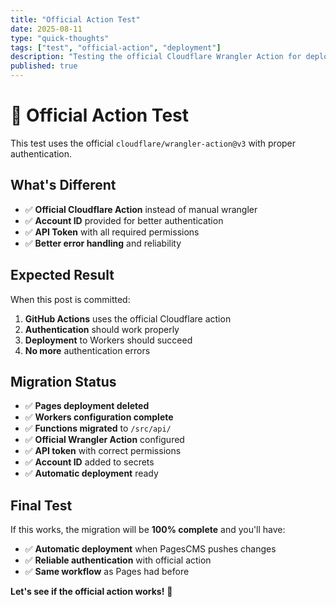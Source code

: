 ```yaml
---
title: "Official Action Test"
date: 2025-08-11
type: "quick-thoughts"
tags: ["test", "official-action", "deployment"]
description: "Testing the official Cloudflare Wrangler Action for deployment"
published: true
---
```


# 🚀 Official Action Test

This test uses the official `cloudflare/wrangler-action@v3` with proper authentication.

## What's Different

- ✅ **Official Cloudflare Action** instead of manual wrangler
- ✅ **Account ID** provided for better authentication
- ✅ **API Token** with all required permissions
- ✅ **Better error handling** and reliability

## Expected Result

When this post is committed:
1. **GitHub Actions** uses the official Cloudflare action
2. **Authentication** should work properly
3. **Deployment** to Workers should succeed
4. **No more** authentication errors

## Migration Status

- ✅ **Pages deployment deleted**
- ✅ **Workers configuration complete**
- ✅ **Functions migrated** to `/src/api/`
- ✅ **Official Wrangler Action** configured
- ✅ **API token** with correct permissions
- ✅ **Account ID** added to secrets
- ✅ **Automatic deployment** ready

## Final Test

If this works, the migration will be **100% complete** and you'll have:
- ✅ **Automatic deployment** when PagesCMS pushes changes
- ✅ **Reliable authentication** with official action
- ✅ **Same workflow** as Pages had before

**Let's see if the official action works!** 🎉

